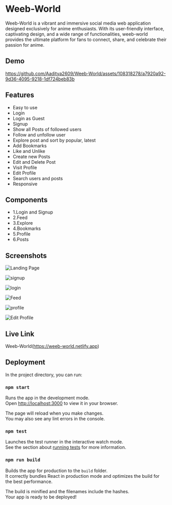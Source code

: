 
# Weeb-World

Weeb-World is a vibrant and immersive social media web application designed exclusively for anime enthusiasts. With its user-friendly interface, captivating design, and a wide range of functionalities, weeb-world provides the ultimate platform for fans to connect, share, and celebrate their passion for anime.


## Demo

https://github.com/Aaditya2609/Weeb-World/assets/108318278/a7920a92-9d36-4095-9218-1df724beb83b

## Features

- Easy to use
- Login
- Login as Guest
- Signup
- Show all Posts of followed users
- Follow and unfollow user
- Explore post and sort by popular, latest
- Add Bookmarks
- Like and Unlike
- Create new Posts
- Edit and Delete Post
- Visit Profile
- Edit Profile
- Search users and posts
- Responsive

## Components
- 1.Login and Signup
- 2.Feed
- 3.Explore
- 4.Bookmarks
- 5.Profile
- 6.Posts
  
## Screenshots
![Landing Page](https://github.com/Aaditya2609/Weeb-World/assets/108318278/b7f884e8-3b24-4935-bf83-5209efd7f8e5)

![signup](https://github.com/Aaditya2609/Weeb-World/assets/108318278/7e3e09d6-5a02-43b3-92b7-0fe4d93ce4e4)

![login](https://github.com/Aaditya2609/Weeb-World/assets/108318278/b4bb2faf-a5c6-4d36-a67b-34db768086b8)

![Feed](https://github.com/Aaditya2609/Weeb-World/assets/108318278/993d7b5e-bfb0-495a-a50b-096c005f5074)

![profile](https://github.com/Aaditya2609/Weeb-World/assets/108318278/afe7d943-920e-4477-92e1-603cd153b226)

![Edit Profile](https://github.com/Aaditya2609/Weeb-World/assets/108318278/c8b4df14-6cc5-4a11-9558-7269f437dcce)

## Live Link
Weeb-World(https://weeb-world.netlify.app)

## Deployment

In the project directory, you can run:

### `npm start`

Runs the app in the development mode.\
Open [http://localhost:3000](http://localhost:3000) to view it in your browser.

The page will reload when you make changes.\
You may also see any lint errors in the console.

### `npm test`

Launches the test runner in the interactive watch mode.\
See the section about [running tests](https://facebook.github.io/create-react-app/docs/running-tests) for more information.

### `npm run build`

Builds the app for production to the `build` folder.\
It correctly bundles React in production mode and optimizes the build for the best performance.

The build is minified and the filenames include the hashes.\
Your app is ready to be deployed!






